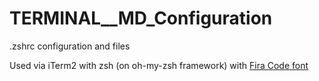 # TERMINAL__MD_Configuration
.zshrc configuration and files

Used via iTerm2 with zsh (on oh-my-zsh framework) with [Fira Code font](https://github.com/tonsky/FiraCode)
